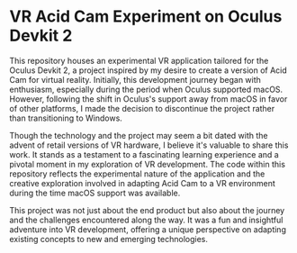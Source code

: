 # VR Acid Cam Experiment on Oculus Devkit 2

This repository houses an experimental VR application tailored for the Oculus Devkit 2, a project inspired by my desire to create a version of Acid Cam for virtual reality. Initially, this development journey began with enthusiasm, especially during the period when Oculus supported macOS. However, following the shift in Oculus's support away from macOS in favor of other platforms, I made the decision to discontinue the project rather than transitioning to Windows.


Though the technology and the project may seem a bit dated with the advent of retail versions of VR hardware, I believe it's valuable to share this work. It stands as a testament to a fascinating learning experience and a pivotal moment in my exploration of VR development. The code within this repository reflects the experimental nature of the application and the creative exploration involved in adapting Acid Cam to a VR environment during the time macOS support was available.


This project was not just about the end product but also about the journey and the challenges encountered along the way. It was a fun and insightful adventure into VR development, offering a unique perspective on adapting existing concepts to new and emerging technologies.
